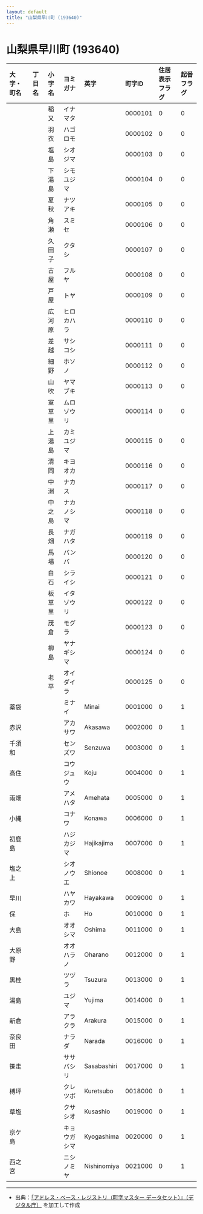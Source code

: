 ```yaml
---
layout: default
title: "山梨県早川町 (193640)"
---
```


# 山梨県早川町 (193640)

| 大字・町名 | 丁目名 | 小字名 | ヨミガナ | 英字 | 町字ID | 住居表示フラグ | 起番フラグ |
|:---|:---|:---|:---|:---|:---|:---|:---|
|  |  | 稲又 | イナマタ |  | 0000101 | 0 | 0 |
|  |  | 羽衣 | ハゴロモ |  | 0000102 | 0 | 0 |
|  |  | 塩島 | シオジマ |  | 0000103 | 0 | 0 |
|  |  | 下湯島 | シモユジマ |  | 0000104 | 0 | 0 |
|  |  | 夏秋 | ナツアキ |  | 0000105 | 0 | 0 |
|  |  | 角瀬 | スミセ |  | 0000106 | 0 | 0 |
|  |  | 久田子 | クタシ |  | 0000107 | 0 | 0 |
|  |  | 古屋 | フルヤ |  | 0000108 | 0 | 0 |
|  |  | 戸屋 | トヤ |  | 0000109 | 0 | 0 |
|  |  | 広河原 | ヒロカハラ |  | 0000110 | 0 | 0 |
|  |  | 差越 | サシコシ |  | 0000111 | 0 | 0 |
|  |  | 細野 | ホソノ |  | 0000112 | 0 | 0 |
|  |  | 山吹 | ヤマブキ |  | 0000113 | 0 | 0 |
|  |  | 室草里 | ムロゾウリ |  | 0000114 | 0 | 0 |
|  |  | 上湯島 | カミユジマ |  | 0000115 | 0 | 0 |
|  |  | 清岡 | キヨオカ |  | 0000116 | 0 | 0 |
|  |  | 中洲 | ナカス |  | 0000117 | 0 | 0 |
|  |  | 中之島 | ナカノシマ |  | 0000118 | 0 | 0 |
|  |  | 長畑 | ナガハタ |  | 0000119 | 0 | 0 |
|  |  | 馬場 | バンバ |  | 0000120 | 0 | 0 |
|  |  | 白石 | シライシ |  | 0000121 | 0 | 0 |
|  |  | 板草里 | イタゾウリ |  | 0000122 | 0 | 0 |
|  |  | 茂倉 | モグラ |  | 0000123 | 0 | 0 |
|  |  | 柳島 | ヤナギシマ |  | 0000124 | 0 | 0 |
|  |  | 老平 | オイダイラ |  | 0000125 | 0 | 0 |
| 薬袋 |  |  | ミナイ | Minai | 0001000 | 0 | 1 |
| 赤沢 |  |  | アカサワ | Akasawa | 0002000 | 0 | 1 |
| 千須和 |  |  | センズワ | Senzuwa | 0003000 | 0 | 1 |
| 高住 |  |  | コウジュウ | Koju | 0004000 | 0 | 1 |
| 雨畑 |  |  | アメハタ | Amehata | 0005000 | 0 | 1 |
| 小縄 |  |  | コナワ | Konawa | 0006000 | 0 | 1 |
| 初鹿島 |  |  | ハジカジマ | Hajikajima | 0007000 | 0 | 1 |
| 塩之上 |  |  | シオノウエ | Shionoe | 0008000 | 0 | 1 |
| 早川 |  |  | ハヤカワ | Hayakawa | 0009000 | 0 | 1 |
| 保 |  |  | ホ | Ho | 0010000 | 0 | 1 |
| 大島 |  |  | オオシマ | Oshima | 0011000 | 0 | 1 |
| 大原野 |  |  | オオハラノ | Oharano | 0012000 | 0 | 1 |
| 黒桂 |  |  | ツヅラ | Tsuzura | 0013000 | 0 | 1 |
| 湯島 |  |  | ユジマ | Yujima | 0014000 | 0 | 1 |
| 新倉 |  |  | アラクラ | Arakura | 0015000 | 0 | 1 |
| 奈良田 |  |  | ナラダ | Narada | 0016000 | 0 | 1 |
| 笹走 |  |  | ササバシリ | Sasabashiri | 0017000 | 0 | 1 |
| 榑坪 |  |  | クレツボ | Kuretsubo | 0018000 | 0 | 1 |
| 草塩 |  |  | クサシオ | Kusashio | 0019000 | 0 | 1 |
| 京ケ島 |  |  | キョウガシマ | Kyogashima | 0020000 | 0 | 1 |
| 西之宮 |  |  | ニシノミヤ | Nishinomiya | 0021000 | 0 | 1 |

---

- 出典：[「アドレス・ベース・レジストリ（町字マスター データセット）』（デジタル庁）](https://www.digital.go.jp/policies/base_registry_address/) を加工して作成